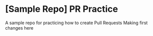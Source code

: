 # [Sample Repo] PR Practice
A sample repo for practicing how to create Pull Requests
Making first changes here
